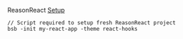 ReasonReact [Setup](https://reasonml.github.io/reason-react/docs/en/installation)

```
// Script required to setup fresh ReasonReact project
bsb -init my-react-app -theme react-hooks
```